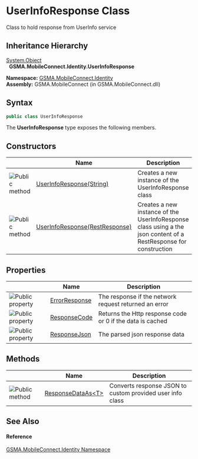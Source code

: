 UserInfoResponse Class
======================
Class to hold response from UserInfo service


Inheritance Hierarchy
---------------------
[System.Object][1]  
  **GSMA.MobileConnect.Identity.UserInfoResponse**  

**Namespace:** [GSMA.MobileConnect.Identity][2]  
**Assembly:** GSMA.MobileConnect (in GSMA.MobileConnect.dll)

Syntax
------

```csharp
public class UserInfoResponse
```

The **UserInfoResponse** type exposes the following members.


Constructors
------------

                 | Name                                | Description                                                                                                      
---------------- | ----------------------------------- | ---------------------------------------------------------------------------------------------------------------- 
![Public method] | [UserInfoResponse(String)][3]       | Creates a new instance of the UserInfoResponse class                                                             
![Public method] | [UserInfoResponse(RestResponse)][4] | Creates a new instance of the UserInfoResponse class using a the json content of a RestResponse for construction 


Properties
----------

                   | Name               | Description                                               
------------------ | ------------------ | --------------------------------------------------------- 
![Public property] | [ErrorResponse][5] | The response if the network request returned an error     
![Public property] | [ResponseCode][6]  | Returns the Http response code or 0 if the data is cached 
![Public property] | [ResponseJson][7]  | The parsed json response data                             


Methods
-------

                 | Name                      | Description                                               
---------------- | ------------------------- | --------------------------------------------------------- 
![Public method] | [ResponseDataAs&lt;T>][8] | Converts response JSON to custom provided user info class 


See Also
--------

#### Reference
[GSMA.MobileConnect.Identity Namespace][2]  

[1]: http://msdn.microsoft.com/en-us/library/e5kfa45b
[2]: ../README.md
[3]: _ctor_1.md
[4]: _ctor.md
[5]: ErrorResponse.md
[6]: ResponseCode.md
[7]: ResponseJson.md
[8]: ResponseDataAs__1.md
[9]: ../../_icons/Help.png
[Public method]: ../../_icons/pubmethod.gif "Public method"
[Public property]: ../../_icons/pubproperty.gif "Public property"